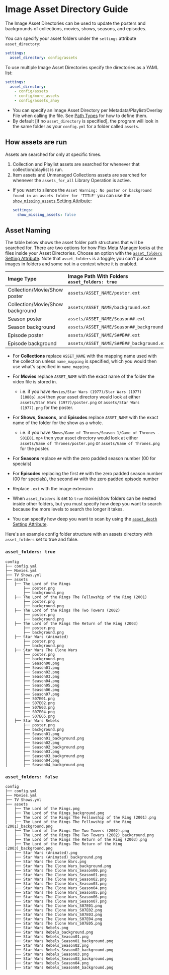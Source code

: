 # Image Asset Directory Guide

The Image Asset Directories can be used to update the posters and backgrounds of collections, movies, shows, seasons, and episodes.

You can specify your asset folders under the `settings` attribute `asset_directory`:

```yaml
settings:
  asset_directory: config/assets
```

To use multiple Image Asset Directories specify the directories as a YAML list:

```yaml
settings:
  asset_directory:
    - config/assets
    - config/more_assets
    - config/assets_ahoy
```

* You can specify an Image Asset Directory per Metadata/Playlist/Overlay File when calling the file. See [Path Types](../../config/paths.md#asset-directory) for how to define them.
* By default [if no `asset_directory` is specified], the program will look in the same folder as your `config.yml` for a folder called `assets`.

## How assets are run

Assets are searched for only at specific times.

1. Collection and Playlist assets are searched for whenever that collection/playlist is run.
2. Item assets and Unmanaged Collections assets are searched for whenever the `assets_for_all` Library Operation is active.

* If you want to silence the `Asset Warning: No poster or background found in an assets folder for 'TITLE'` you can use the [`show_missing_assets` Setting Attribute](../../config/settings.md#show-missing-assets):
  ```yaml
  settings:
    show_missing_assets: false
  ```

## Asset Naming

The table below shows the asset folder path structures that will be searched for. There are two options for how Plex Meta Manager looks at the files inside your Asset Directories. Choose an option with the [`asset_folders` Setting Attribute](../../config/settings.md#image-asset-folders).  Note that `asset_folders` is a toggle; you can't put some images in folders and some not in a context where it is enabled.

| Image Type                       | Image Path With Folders<br>`asset_folders: true` | Image Path Without Folder<br>`asset_folders: false` |
|:---------------------------------|:-------------------------------------------------|:----------------------------------------------------|
| Collection/Movie/Show poster     | `assets/ASSET_NAME/poster.ext`                   | `assets/ASSET_NAME.ext`                             |
| Collection/Movie/Show background | `assets/ASSET_NAME/background.ext`               | `assets/ASSET_NAME_background.ext`                  |
| Season poster                    | `assets/ASSET_NAME/Season##.ext`                 | `assets/ASSET_NAME_Season##.ext`                    |
| Season background                | `assets/ASSET_NAME/Season##_background.ext`      | `assets/ASSET_NAME_Season##_background.ext`         |
| Episode poster                   | `assets/ASSET_NAME/S##E##.ext`                   | `assets/ASSET_NAME_S##E##.ext`                      |
| Episode background               | `assets/ASSET_NAME/S##E##_background.ext`        | `assets/ASSET_NAME_S##E##_background.ext`           |

* For **Collections** replace `ASSET_NAME` with the mapping name used with the collection unless `name_mapping` is specified, which you would then use what's specified in `name_mapping`.

* For **Movies** replace `ASSET_NAME` with the exact name of the folder the video file is stored in.
  * i.e. if you have `Movies/Star Wars (1977)/Star Wars (1977) [1080p].mp4` then your asset directory would look at either `assets/Star Wars (1977)/poster.png` or `assets/Star Wars (1977).png` for the poster.
* For **Shows**, **Seasons**, and **Episodes** replace `ASSET_NAME` with the exact name of the folder for the show as a whole.
  * i.e. if you have `Shows/Game of Thrones/Season 1/Game of Thrones - S01E01.mp4` then your asset directory would look at either `assets/Game of Thrones/poster.png` or `assets/Game of Thrones.png` for the poster.
* For **Seasons** replace `##` with the zero padded season number (00 for specials)

* For **Episodes** replacing the first `##` with the zero padded season number (00 for specials), the second `##` with the zero padded episode number

* Replace `.ext` with the image extension

* When `asset_folders` is set to `true` movie/show folders can be nested inside other folders, but you must specify how deep you want to search because the more levels to search the longer it takes.

* You can specify how deep you want to scan by using the [`asset_depth` Setting Attribute](../../config/settings.md#asset-depth).

Here's an example config folder structure with an assets directory with `asset_folders` set to true and false.

### `asset_folders: true`

```
config
├── config.yml
├── Movies.yml
├── TV Shows.yml
├── assets
│   ├── The Lord of the Rings
│       ├── poster.png
│       ├── background.png
│   ├── The Lord of the Rings The Fellowship of the Ring (2001)
│       ├── poster.png
│       ├── background.png
│   ├── The Lord of the Rings The Two Towers (2002)
│       ├── poster.png
│       ├── background.png
│   ├── The Lord of the Rings The Return of the King (2003)
│       ├── poster.png
│       ├── background.png
│   ├── Star Wars (Animated)
│       ├── poster.png
│       ├── background.png
│   ├── Star Wars The Clone Wars
│       ├── poster.png
│       ├── background.png
│       ├── Season00.png
│       ├── Season01.png
│       ├── Season02.png
│       ├── Season03.png
│       ├── Season04.png
│       ├── Season05.png
│       ├── Season06.png
│       ├── Season07.png
│       ├── S07E01.png
│       ├── S07E02.png
│       ├── S07E03.png
│       ├── S07E04.png
│       ├── S07E05.png
│   ├── Star Wars Rebels
│       ├── poster.png
│       ├── background.png
│       ├── Season01.png
│       ├── Season01_background.png
│       ├── Season02.png
│       ├── Season02_background.png
│       ├── Season03.png
│       ├── Season03_background.png
│       ├── Season04.png
│       ├── Season04_background.png
```

### `asset_folders: false`

```
config
├── config.yml
├── Movies.yml
├── TV Shows.yml
├── assets
│   ├── The Lord of the Rings.png
│   ├── The Lord of the Rings_background.png
│   ├── The Lord of the Rings The Fellowship of the Ring (2001).png
│   ├── The Lord of the Rings The Fellowship of the Ring (2001)_background.png
│   ├── The Lord of the Rings The Two Towers (2002).png
│   ├── The Lord of the Rings The Two Towers (2002)_background.png
│   ├── The Lord of the Rings The Return of the King (2003).png
│   ├── The Lord of the Rings The Return of the King (2003)_background.png
│   ├── Star Wars (Animated).png
│   ├── Star Wars (Animated)_background.png
│   ├── Star Wars The Clone Wars.png
│   ├── Star Wars The Clone Wars_background.png
│   ├── Star Wars The Clone Wars_Season00.png
│   ├── Star Wars The Clone Wars_Season01.png
│   ├── Star Wars The Clone Wars_Season02.png
│   ├── Star Wars The Clone Wars_Season03.png
│   ├── Star Wars The Clone Wars_Season04.png
│   ├── Star Wars The Clone Wars_Season05.png
│   ├── Star Wars The Clone Wars_Season06.png
│   ├── Star Wars The Clone Wars_Season07.png
│   ├── Star Wars The Clone Wars_S07E01.png
│   ├── Star Wars The Clone Wars_S07E02.png
│   ├── Star Wars The Clone Wars_S07E03.png
│   ├── Star Wars The Clone Wars_S07E04.png
│   ├── Star Wars The Clone Wars_S07E05.png
│   ├── Star Wars Rebels.png
│   ├── Star Wars Rebels_background.png
│   ├── Star Wars Rebels_Season01.png
│   ├── Star Wars Rebels_Season01_background.png
│   ├── Star Wars Rebels_Season02.png
│   ├── Star Wars Rebels_Season02_background.png
│   ├── Star Wars Rebels_Season03.png
│   ├── Star Wars Rebels_Season03_background.png
│   ├── Star Wars Rebels_Season04.png
│   ├── Star Wars Rebels_Season04_background.png
```
